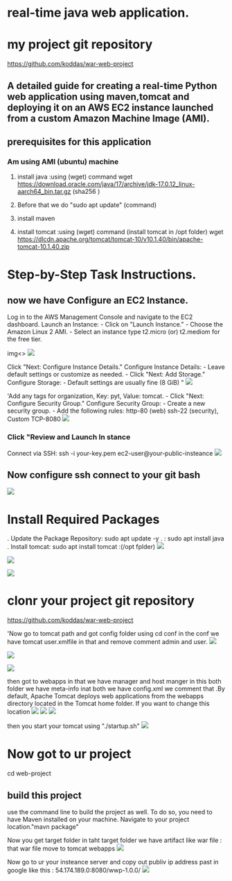 # real-time java web application.

# my project git repository
https://github.com/koddas/war-web-project

## A detailed guide for creating a real-time Python web application using maven,tomcat and deploying it on an AWS EC2 instance launched from a custom Amazon Machine Image (AMI).

## prerequisites for this application

### Am using AMI (ubuntu) machine

1. install java :using (wget) command
wget https://download.oracle.com/java/17/archive/jdk-17.0.12_linux-aarch64_bin.tar.gz (sha256 )

2. Before that we do "sudo apt update" (command)

3. install maven 
4. install tomcat :using (wget) command
   (install tomcat in /opt folder)
wget https://dlcdn.apache.org/tomcat/tomcat-10/v10.1.40/bin/apache-tomcat-10.1.40.zip

# Step-by-Step Task Instructions.

## now we have Configure an EC2 Instance.

Log in to the AWS Management Console and navigate to the EC2 dashboard. Launch an Instance: - Click on "Launch Instance." - Choose the Amazon Linux 2 AMI. - Select an instance type t2.micro (or) t2.mediom for the free tier.

img<> 
![](javaimages/javak-1.png)

Click "Next: Configure Instance Details." Configure
Instance Details: - Leave default settings or customize as needed. - Click "Next: Add Storage." Configure Storage: - Default settings are usually fine (8 GiB) "
![](javaimages/javak-2.png)

'Add any tags for organization, Key: pyt, Value: tomcat. - Click "Next: Configure Security Group." Configure Security Group: - Create a new security group. - Add the following rules:
http-80 (web)
ssh-22 (security), Custom TCP-8080
![](javaimages/javak-3.png)

### Click "Review and Launch In stance

Connect via SSH: ssh -i your-key.pem 
ec2-user@your-public-insteance 
![](javaimages/2.png)

## Now configure ssh connect to your git bash 
![](javaimages/3.png)

# Install Required Packages
. Update the Package Repository: sudo apt update -y
. : sudo apt install java 
. Install tomcat: sudo apt install tomcat :(/opt fplder)
![](javaimages/javak-4.png)

![](javaimages/javak-5.png)

![](javaimages/javak-6tom.png)

# clonr your project git repository
https://github.com/koddas/war-web-project

'Now go to tomcat path and got config folder using cd conf in the conf we have tomcat user.xmlfile in that and remove comment admin and user.
![](javaimages/14.png)

![](javaimages/javak-tsr9.png)

![](javaimages/javak-login-m10.png)

then got to webapps in that we have manager and host manger in this both folder we have meta-info inat both we have config.xml we comment that .By default, Apache Tomcat deploys web applications from the webapps directory located in the Tomcat home folder. If you want to change this location 
![](javaimages/javak-wmt8.png)
![](javaimages/8.png)
![](javaimages/9.png) 

then you start your tomcat using "./startup.sh"
![](javaimages/14.png)

# Now got to ur project
cd web-project
## build this project
use the command line to build the project as well. To do so, you need to have Maven installed on your machine. Navigate to your project location."mavn package"

Now you get target folder in taht target folder we have artifact like war file : that war file move to tomcat webapps 
![](javaimages/28%201.png)


Now go to ur your insteance server and copy out publiv ip address past in google like this : 54.174.189.0:8080/wwp-1.0.0/
![](javaimages/javak-dp12.png)









